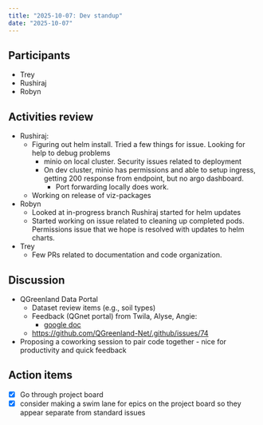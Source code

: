 ```yaml
---
title: "2025-10-07: Dev standup"
date: "2025-10-07"
---
```


## Participants

* Trey
* Rushiraj
* Robyn

## Activities review

* Rushiraj:
    * Figuring out helm install. Tried a few things for issue. Looking for help to debug problems
        * minio on local cluster. Security issues related to deployment
        * On dev cluster, minio has permissions and able to setup ingress, getting 200 response from endpoint, but no argo dashboard.
            * Port forwarding locally does work.
    * Working on release of viz-packages
* Robyn
    * Looked at in-progress branch Rushiraj started for helm updates
    * Started working on issue related to cleaning up completed pods. Permissions issue that we hope is resolved with updates to helm charts.
* Trey
    * Few PRs related to documentation and code organization.

## Discussion

* QGreenland Data Portal
    * Dataset review items (e.g., soil types)
    * Feedback (QGnet portal) from Twila, Alyse, Angie:
        * [google doc](https://drive.google.com/drive/folders/1F9U2ZvcskGsPm-GqmiEfxel11Au-ysWn)
    * https://github.com/QGreenland-Net/.github/issues/74
* Proposing a coworking session to pair code together - nice for productivity and quick feedback

## Action items

- [x] Go through project board
- [x] consider making a swim lane for epics on the project board so they appear separate from standard issues
